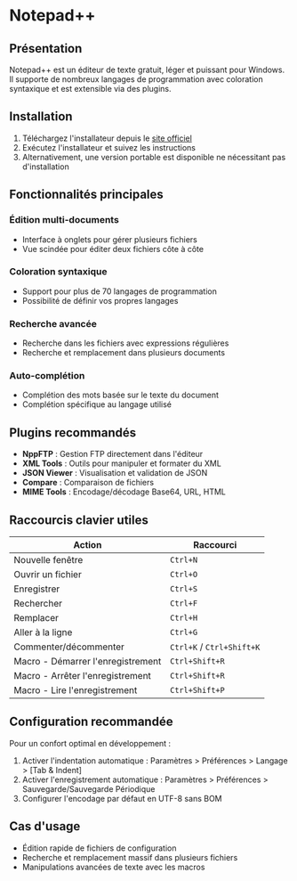 # Notepad++

## Présentation

Notepad++ est un éditeur de texte gratuit, léger et puissant pour Windows. Il supporte de nombreux langages de programmation avec coloration syntaxique et est extensible via des plugins.

## Installation

1. Téléchargez l'installateur depuis le [site officiel](https://notepad-plus-plus.org/downloads/)
2. Exécutez l'installateur et suivez les instructions
3. Alternativement, une version portable est disponible ne nécessitant pas d'installation

## Fonctionnalités principales

### Édition multi-documents

- Interface à onglets pour gérer plusieurs fichiers
- Vue scindée pour éditer deux fichiers côte à côte

### Coloration syntaxique

- Support pour plus de 70 langages de programmation
- Possibilité de définir vos propres langages

### Recherche avancée

- Recherche dans les fichiers avec expressions régulières
- Recherche et remplacement dans plusieurs documents

### Auto-complétion

- Complétion des mots basée sur le texte du document
- Complétion spécifique au langage utilisé

## Plugins recommandés

- **NppFTP** : Gestion FTP directement dans l'éditeur
- **XML Tools** : Outils pour manipuler et formater du XML
- **JSON Viewer** : Visualisation et validation de JSON
- **Compare** : Comparaison de fichiers
- **MIME Tools** : Encodage/décodage Base64, URL, HTML

## Raccourcis clavier utiles

| Action                            | Raccourci                 |
| --------------------------------- | ------------------------- |
| Nouvelle fenêtre                  | `Ctrl+N`                  |
| Ouvrir un fichier                 | `Ctrl+O`                  |
| Enregistrer                       | `Ctrl+S`                  |
| Rechercher                        | `Ctrl+F`                  |
| Remplacer                         | `Ctrl+H`                  |
| Aller à la ligne                  | `Ctrl+G`                  |
| Commenter/décommenter             | `Ctrl+K` / `Ctrl+Shift+K` |
| Macro - Démarrer l'enregistrement | `Ctrl+Shift+R`            |
| Macro - Arrêter l'enregistrement  | `Ctrl+Shift+R`            |
| Macro - Lire l'enregistrement     | `Ctrl+Shift+P`            |

## Configuration recommandée

Pour un confort optimal en développement :

1. Activer l'indentation automatique : Paramètres > Préférences > Langage > [Tab & Indent]
2. Activer l'enregistrement automatique : Paramètres > Préférences > Sauvegarde/Sauvegarde Périodique
3. Configurer l'encodage par défaut en UTF-8 sans BOM

## Cas d'usage

- Édition rapide de fichiers de configuration
- Recherche et remplacement massif dans plusieurs fichiers
- Manipulations avancées de texte avec les macros
